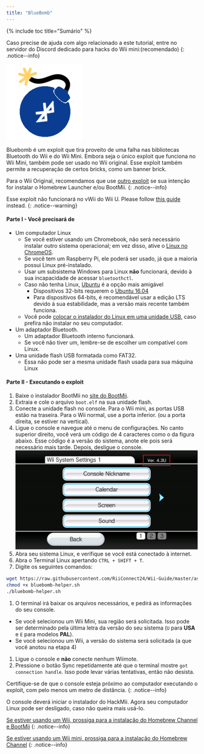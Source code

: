 ```yaml
---
title: "BlueBomb"
---
```


{% include toc title="Sumário" %}

Caso precise de ajuda com algo relacionado a este tutorial, entre no servidor do Discord dedicado para hacks do Wii mini:[](https://discord.gg/6ryxnkS)(recomendado)
{: .notice--info}

![BlueBomb](/images/bluebomb.png)

Bluebomb é um exploit que tira proveito de uma falha nas bibliotecas Bluetooth do Wii e do Wii Mini. Embora seja o único exploit que funciona no Wii Mini, também pode ser usado no Wii original. Esse exploit também permite a recuperação de certos bricks, como um banner brick.

Para o Wii Original, recomendamos que use [outro exploit](/get-started) se sua intenção for instalar o Homebrew Launcher e/ou BootMii.
{: .notice--info}

Esse exploit não funcionará no vWii do Wii U. Please follow [this guide](https://wiiuguide.xyz/#/vwii-modding) instead.
{: .notice--warning}

#### Parte I - Você precisará de
- Um computador Linux
  - Se você estiver usando um Chromebook, não será necessário instalar outro sistema operacional; em vez disso, ative o [Linux no ChromeOS](https://support.google.com/chromebook/answer/9145439?hl=pt).
  - Se você tem um Raspberry Pi, ele poderá ser usado, já que a maioria possui Linux pré-instalado.
  - Usar um subsistema Windows para Linux **não** funcionará, devido à sua incapacidade de acessar `bluetoothctl`.
  - Caso não tenha Linux, [Ubuntu](https://ubuntu.com/download/desktop) é a opção mais amigável
    - Dispositivos 32-bits requerem o [Ubuntu 16.04](http://releases.ubuntu.com/16.04/)
    - Para dispositivos 64-bits, é recomendável usar a edição LTS devido à sua estabilidade, mas a versão mais recente também funciona.
  - Você pode [colocar o instalador do Linux em uma unidade USB](https://ubuntu.com/tutorials/tutorial-create-a-usb-stick-on-windows#1-overview), caso prefira não instalar no seu computador.
- Um adaptador Bluetooth.
  - Um adaptador Bluetooth interno funcionará.
  - Se você não tiver um, lembre-se de escolher um compatível com Linux.
- Uma unidade flash USB formatada como FAT32.
  - Essa não pode ser a mesma unidade flash usada para sua máquina Linux

#### Parte II - Executando o exploit
1. Baixe o instalador BootMii no [site do BootMii](https://bootmii.org/download/).
1. Extraia e cole o arquivo `boot.elf` na sua unidade flash.
1. Conecte a unidade flash no console. Para o Wii mini, as portas USB estão na traseira. Para o Wii normal, use a porta inferior. (ou a porta direita, se estiver na vertical).
1. Ligue o console e navegue até o menu de configurações. No canto superior direito, você verá um código de 4 caracteres como o da figura abaixo. Esse código é a versão do sistema, anote ele pois será necessário mais tarde. Depois, desligue o console. ![SystemMenuVersion](/images/Wii/SystemMenuVersion.png)
1. Abra seu sistema Linux, e verifique se você está conectado à internet.
1. Abra o Terminal Linux apertando `CTRL + SHIFT + T`.
1. Digite os seguintes comandos:
```bash
wget https://raw.githubusercontent.com/RiiConnect24/Wii-Guide/master/assets/files/bluebomb-helper.sh
chmod +x bluebomb-helper.sh
./bluebomb-helper.sh
```
1. O terminal irá baixar os arquivos necessários, e pedirá as informações do seu console.
  - Se você selecionou um Wii Mini, sua região será solicitada. Isso pode ser determinado pela última letra da versão do seu sistema (`U` para **USA** e `E` para modelos **PAL**).
  - Se você selecionou um Wii, a versão do sistema será solicitada (a que você anotou na etapa 4)
1. Ligue o console e **não** conecte nenhum Wiimote.
1. Pressione o botão Sync repetidamente até que o terminal mostre `got connection handle`. Isso pode levar várias tentativas, então não desista.

Certifique-se de que o console esteja próximo ao computador executando o exploit, com pelo menos um metro de distância.
{: .notice--info}

O console deverá iniciar o instalador do HackMii. Agora seu computador Linux pode ser desligado, caso não queira mais usá-lo.

[Se estiver usando um Wii, prossiga para a instalação do Homebrew Channel e BootMii](hbc)
{: .notice--info}

[Se estiver usando um Wii mini, prossiga para a instalação do Homebrew Channel](hbc-mini)
{: .notice--info}
